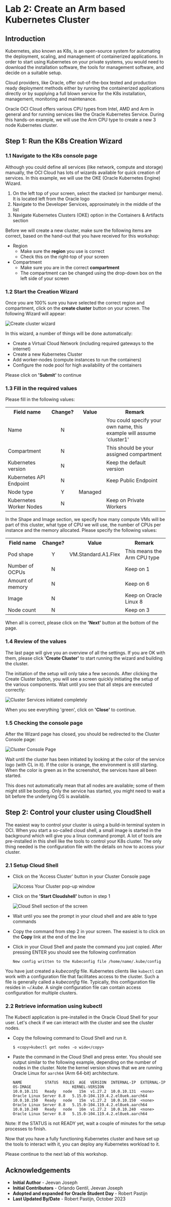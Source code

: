 

# Lab 2: Create an Arm based Kubernetes Cluster

## Introduction

Kubernetes, also known as K8s, is an open-source system for automating the deployment, scaling, and management of containerized applications. In order to start using Kubernetes on your private systems, you would need to download the installation software, the tools for management software, and decide on a suitable setup.

Cloud providers, like Oracle, offer out-of-the-box tested and production ready deployment methods either by running the containerized applications directly or by supplying a full blown service for the K8s installation, management, monitoring and maintenance.

Oracle OCI Cloud offers various CPU types from Intel, AMD and Arm in general and for running services like the Oracle Kubernetes Service. During this hands-on example, we will use the Arm CPU type to create a new 3 node Kubernetes cluster.

## Step 1: Run the K8s Creation Wizard

### 1.1 Navigate to the K8s console page
Although you could define all services (like network, compute and storage) manually, the OCI Cloud has lots of wizards available for quick creation of services. In this example, we will use the OKE (Oracle Kubernetes Engine) Wizard.

1. On the left top of your screen, select the stacked (or hamburger menu). It is located left from the Oracle logo
2. Navigate to the Developer Services, approximately in the middle of the list
3. Navigate Kubernetes Clusters (OKE) option in the Containers & Artifacts section

Before we will create a new cluster, make sure the following items are correct, based on the hand-out that you have received for this workshop:

- Region
	- Make sure the **region** you use is correct
	- Check this on the right-top of your screen
- Compartment
	- Make sure you are in the correct **compartment**
	- The compartment can be changed using the drop-down box on the left side of your screen

### 1.2 Start the Creation Wizard

Once you are 100% sure you have selected the correct region and compartment, click on the **create cluster** button on your screen. The following Wizard will appear:

   ![](./images/01-create-cluster-wizard.png "Create cluster wizard")

In this wizard, a number of things will be done automatically:

- Create a Virtual Cloud Network (including required gateways to the internet)
- Create a new Kubernetes Cluster
- Add worker-nodes (compute instances to run the containers)
- Configure the node pool for high availability of the containers

Please click on **'Submit'** to continue  

### 1.3 Fill in the required values

Please fill in the following values:

<table>
  <tr>
    <th>Field name</th><th>Change?</th><th>Value</th><th>Remark</th>
  </tr>
  <tr><td>Name</td>
    <td><center>N</center></td><td></td><td>You could specify your own name, this example will assume 'cluster1'</td></tr>
  <tr><td>Compartment</td>
    <td><center>N</center></td><td></td><td>This should be your assigned compartment</td></tr>
  <tr><td>Kubernetes version</td>
    <td><center>N</center></td><td></td><td>Keep the default version</td></tr>
  <tr><td>Kubernetes API Endpoint</td>
    <td><center>N</center></td><td></td><td>Keep Public Endpoint</td></tr>
  <tr><td>Node type</td>
    <td><center>Y</center></td><td>Managed</td><td></td></tr>
  <tr><td>Kubernetes Worker Nodes</td>
    <td><center>N</center></td><td></td><td>Keep on Private Workers</td></tr>
   </tr>
</table>

In the Shape and Image section, we specify how many compute VMs will be part of this cluster, what type of CPU we will use, the number of CPUs per instance and the memory allocated. Please specify the following values:

<table>
  <tr>
    <th>Field name</th><th>Change?</th><th>Value</th><th>Remark</th>
  </tr>
  <tr><td>Pod shape</td>
    <td><center>Y</center></td><td>VM.Standard.A1.Flex</td><td>This means the Arm CPU type</td></tr>
  <tr><td>Number of OCPUs</td>
    <td><center>N</center></td><td></td><td>Keep on 1</td></tr>
  <tr><td>Amount of memory</td>
    <td><center>N</center></td><td></td><td>Keep on 6</td></tr>
  <tr><td>Image</td>
    <td><center>N</center></td><td></td><td>Keep on Oracle Linux 8</td></tr>
  <tr><td>Node count</td>
    <td><center>N</center></td><td></td><td>Keep on 3</td></tr>
  </tr>
</table>

When all is correct, please click on the **'Next'** button at the bottom of the page.

### 1.4 Review of the values

The last page will give you an overview of all the settings. If you are OK with them, please click **'Create Cluster'** to start running the wizard and building the cluster.

The initiation of the setup will only take a few seconds. After clicking the Create Cluster button, you will see a screen quickly initiating the setup of the various components. Wait until you see that all steps are executed correctly:

   ![](./images/02-creation-complete.png "Cluster Services initiated completely")

When you see everything 'green', click on **'Close'** to continue.

### 1.5 Checking the console page

After the Wizard page has closed, you should be redirected to the Cluster Console page:

   ![](./images/03-cluster-console-page.png "Cluster Console Page")

Wait until the cluster has been initiated by looking at the color of the service logo (with CL in it). If the color is orange, the environment is still starting. When the color is green as in the screenshot, the services have all been started.

This does not automatically mean that all nodes are available; some of them might still be booting. Only the service has started, you might need to wait a bit before the underlying OS is available.

## Step 2: Control your cluster using CloudShell

The easiest way to control your cluster is using a build-in terminal system in OCI. When you start a so-called cloud shell, a small image is started in the background which will give you a linux command prompt. A lot of tools are pre-installed in this shell like the tools to control your K8s cluster. The only thing needed is the configuration file with the details on how to access your cluster.

### 2.1 Setup Cloud Shell

- Click on the 'Access Cluster' button in your Cluster Console page

   ![](./images/04-access-your-cluster-screen.png "Access Your Cluster pop-up window")
   
- Click on the **'Start Cloudshell'** button in step 1

   ![](./images/05-cloud-shell.png "Cloud Shell section of the screen")

- Wait until you see the prompt in your cloud shell and are able to type commands
- Copy the command from step 2 in your screen. The easiest is to click on the **Copy** link at the end of the line
- Click in your Cloud Shell and paste the command you just copied. After pressing ENTER you should see the following confirmation

    ```
    New config written to the Kubeconfig file /home/name/.kube/config
    ```   

You have just created a *kubeconfig* file. Kubernetes clients like `kubectl` can work with a configuration file that facilitates access to the cluster. Such a file is generally called a *kubeconfig* file. Typically, this configuration file resides in *~/.kube*. A single configuration file can contain access configuration for multiple clusters.

### 2.2 Retrieve information using kubectl

The Kubectl application is pre-installed in the Oracle Cloud Shell for your user. Let's check if we can interact with the cluster and see the cluster nodes.

- Copy the following command to Cloud Shell and run it.
   
    ```
    $ <copy>kubectl get nodes -o wide</copy>
    ```

- Paste the command in the Cloud Shell and press enter. You should see output similar to the following example, depending on the number of nodes in the cluster. Note the kernel version shows that we are running Oracle Linux for `aarch64` (Arm 64-bit) architecture. 

    ```
    NAME          STATUS  ROLES  AGE  VERSION  INTERNAL-IP  EXTERNAL-IP  OS-IMAGE                  KERNEL-VERSION
    10.0.10.131   Ready   node   15m  v1.27.2  10.0.10.131  <none>       Oracle Linux Server 8.8   5.15.0-104.119.4.2.el8uek.aarch64
    10.0.10.150   Ready   node   15m  v1.27.2  10.0.10.150  <none>       Oracle Linux Server 8.8   5.15.0-104.119.4.2.el8uek.aarch64
    10.0.10.240   Ready   node   16m  v1.27.2  10.0.10.240  <none>       Oracle Linux Server 8.8   5.15.0-104.119.4.2.el8uek.aarch64
    ```

Note: If the STATUS is not READY yet, wait a couple of minutes for the setup processes to finish.

Now that you have a fully functioning Kubernetes cluster and have set up the tools to interact with it, you can deploy any Kubernetes workload to it. 

Please continue to the next lab of this workshop.

## Acknowledgements

- **Initial Author** - Jeevan Joseph
- **Initial Contributors** - Orlando Gentil, Jeevan Joseph
- **Adopted and expanded for Oracle Student Day** - Robert Pastijn
- **Last Updated By/Date** - Robert Pastijn, October 2023
